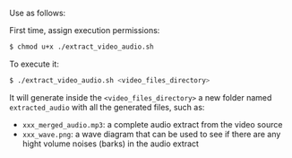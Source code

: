 Use as follows:

First time, assign execution permissions:

```sh
$ chmod u+x ./extract_video_audio.sh
```

To execute it:

```sh
$ ./extract_video_audio.sh <video_files_directory>
```

It will generate inside the `<video_files_directory>` a new folder named `extracted_audio` with all the generated files, such as:

- `xxx_merged_audio.mp3`: a complete audio extract from the video source
- `xxx_wave.png`: a wave diagram that can be used to see if there are any hight volume noises (barks) in the audio extract